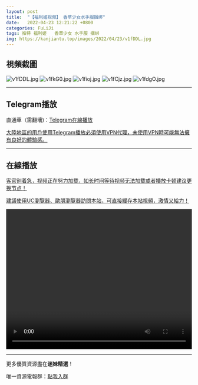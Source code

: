 ```yaml
---
layout: post
title:  "【福利姬视频】 香草少女水手服捆绑"
date:   2022-04-23 12:21:22 +0800
categories: FuLiJi
tags: 推特 福利姬   香草少女 水手服 捆绑
img: https://kanjiantu.top/images/2022/04/23/v1fDDL.jpg
---
```



## 視頻截圖

![v1fDDL.jpg](https://kanjiantu.top/images/2022/04/23/v1fDDL.jpg)
![v1fkG0.jpg](https://kanjiantu.top/images/2022/04/23/v1fkG0.jpg)
![v1fioj.jpg](https://kanjiantu.top/images/2022/04/23/v1fioj.jpg)
![v1fCjz.jpg](https://kanjiantu.top/images/2022/04/23/v1fCjz.jpg)
![v1fdgO.jpg](https://kanjiantu.top/images/2022/04/23/v1fdgO.jpg)

* * *
## Telegram播放

直通車（需翻墻)：[Telegram在線播放](https://t.me/mimeijingxuan/810)


<u>大陸地區的用戶使用Telegram播放必須使用VPN代理，未使用VPN時可能無法擁有良好的體驗感。</u> 
* * *
## 在線播放
<u>客官别着急，视频正在努力加载，如长时间等待视频无法加载或者播放卡顿建议更换节点！</u>

<u>建議使用UC瀏覽器、歐朋瀏覽器訪問本站，可直接緩存本站視頻，激情又給力！</u>
<center><video src="https://cdn.publer.io/uploads/videos/62615792db2797698c7ab0d0/8fa71ebb3fa0b0b3b1d872d4dd22831e.mp4" width="100%" height="380px" controls="controls"></video></center>

* * *
更多優質資源盡在**迷妹精選**！

唯一資源電報群：[點我入群](https://t.me/mimeijingxuan)


